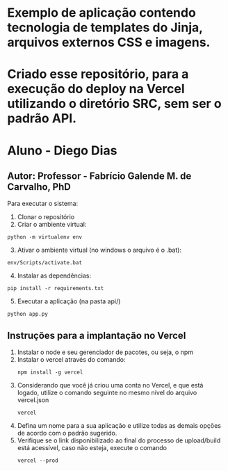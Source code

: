 # Exemplo de aplicação contendo tecnologia de templates do Jinja, arquivos externos CSS e imagens. 
# Criado esse repositório, para a execução do deploy na Vercel utilizando o diretório SRC, sem ser o padrão API.
# Aluno - Diego Dias



## Autor: Professor - Fabrício Galende M. de Carvalho, PhD

Para executar o sistema:

1. Clonar o repositório
2. Criar o ambiente virtual:
```console
python -m virtualenv env
```
3. Ativar o ambiente virtual (no windows o arquivo é o .bat):
```console
env/Scripts/activate.bat
```
4. Instalar as dependências:
```console
pip install -r requirements.txt
```
5. Executar a aplicação (na pasta api/)
```console
python app.py
```



## Instruções para a implantação no Vercel

1. Instalar o node e seu gerenciador de pacotes, ou seja, o npm 
1. Instalar o vercel através do comando: 
    ```console 
    npm install -g vercel 
    ```
1. Considerando que você já criou uma conta no Vercel, e que
 está logado, utilize o comando seguinte no mesmo nível do arquivo vercel.json
    ```console 
    vercel
    ```
1. Defina um nome para a sua aplicação e utilize todas as demais opções de acordo com o padrão sugerido. 
1. Verifique se o link disponibilizado ao final do processo de upload/build está acessível, caso não esteja, execute o comando 
    ```console 
    vercel --prod 
    ```